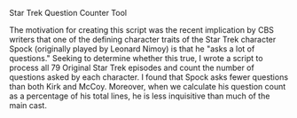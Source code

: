 <h>Star Trek Question Counter Tool</H>

The motivation for creating this script was the recent implication by CBS writers that one of the defining character traits of 
the Star Trek character Spock (originally played by Leonard Nimoy) is that he "asks a lot of questions." Seeking to determine whether this
true, I wrote a script to process all 79 Original Star Trek episodes and count the number of questions asked by each character. 
I found that Spock asks fewer questions than both Kirk and McCoy. Moreover, when we calculate his question count as a percentage of his total lines, he is less inquisitive than much of the main cast.
